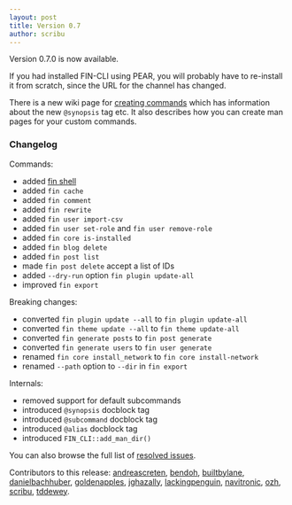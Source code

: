 ```yaml
---
layout: post
title: Version 0.7
author: scribu
---
```

Version 0.7.0 is now available.

If you had installed FIN-CLI using PEAR, you will probably have to re-install it from scratch, since the URL for the channel has changed.

There is a new wiki page for [creating commands](https://github.com/fin-cli/fin-cli/wiki/Creating-Commands) which has information about the new `@synopsis` tag etc. It also describes how you can create man pages for your custom commands.

### Changelog 

Commands:

- added [fin shell](/blog/fin-shell.html)
- added `fin cache`
- added `fin comment`
- added `fin rewrite`
- added `fin user import-csv`
- added `fin user set-role` and `fin user remove-role`
- added `fin core is-installed`
- added `fin blog delete`
- added `fin post list`
- made `fin post delete` accept a list of IDs
- added `--dry-run` option `fin plugin update-all`
- improved `fin export`

Breaking changes:

- converted `fin plugin update --all` to `fin plugin update-all`
- converted `fin theme update --all` to `fin theme update-all`
- converted `fin generate posts` to `fin post generate`
- converted `fin generate users` to `fin user generate`
- renamed `fin core install_network` to `fin core install-network`
- renamed `--path` option to `--dir` in `fin export`

Internals:

- removed support for default subcommands
- introduced `@synopsis` docblock tag
- introduced `@subcommand` docblock tag
- introduced `@alias` docblock tag
- introduced `FIN_CLI::add_man_dir()`

You can also browse the full list of [resolved issues](https://github.com/fin-cli/fin-cli/issues?milestone=5&state=closed).

Contributors to this release: [andreascreten](http://github.com/andreascreten), [bendoh](http://github.com/bendoh), [builtbylane](http://github.com/builtbylane), [danielbachhuber](http://github.com/danielbachhuber), [goldenapples](http://github.com/goldenapples), [jghazally](http://github.com/jghazally), [lackingpenguin](http://github.com/lackingpenguin), [navitronic](http://github.com/navitronic), [ozh](http://github.com/ozh), [scribu](http://github.com/scribu), [tddewey](http://github.com/tddewey).
